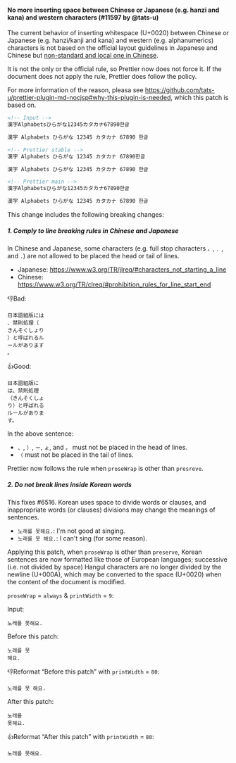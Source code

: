 #### No more inserting space between Chinese or Japanese (e.g. hanzi and kana) and western characters (#11597 by @tats-u)

The current behavior of inserting whitespace (U+0020) between Chinese or Japanese (e.g. hanzi/kanji and kana) and western (e.g. alphanumerics) characters is not based on the official layout guidelines in Japanese and Chinese but [non-standard and local one in Chinese](https://github.com/ruanyf/document-style-guide/blob/master/docs/text.md).

It is not the only or the official rule, so Prettier now does not force it. If the document does not apply the rule, Prettier does follow the policy.

For more information of the reason, pleasa see <https://github.com/tats-u/prettier-plugin-md-nocjsp#why-this-plugin-is-needed>, which this patch is based on.

<!-- prettier-ignore -->
```markdown
<!-- Input -->
漢字Alphabetsひらがな12345カタカナ67890한글

漢字 Alphabets ひらがな 12345 カタカナ 67890 한글

<!-- Prettier stable -->
漢字 Alphabets ひらがな 12345 カタカナ 67890한글

漢字 Alphabets ひらがな 12345 カタカナ 67890 한글

<!-- Prettier main -->
漢字Alphabetsひらがな12345カタカナ67890한글

漢字 Alphabets ひらがな 12345 カタカナ 67890 한글
```

This change includes the following breaking changes:

##### 1. Comply to line breaking rules in Chinese and Japanese

In Chinese and Japanese, some characters (e.g. full stop characters `。`, `．`, and `.`) are not allowed to be placed the head or tail of lines.

- Japanese: <https://www.w3.org/TR/jlreq/#characters_not_starting_a_line>
- Chinese: <https://www.w3.org/TR/clreq/#prohibition_rules_for_line_start_end>

👎Bad:

```text
日本語組版には
、禁則処理（
きんそくしょり
）と呼ばれるル
ールがあります
。
```

👍Good:

```text
日本語組版に
は、禁則処理
（きんそくしょ
り）と呼ばれる
ルールがありま
す。
```

In the above sentence:

- `、`, `）`, `ー`, `ょ`, and `。` must not be placed in the head of lines.
- `（` must not be placed in the tail of lines.

Prettier now follows the rule when `proseWrap` is other than `presreve`.

##### 2. Do not break lines inside Korean words

This fixes #6516. Korean uses space to divide words or clauses, and inappropriate words (or clauses) divisions may change the meanings of sentences.

- `노래를 못해요.`: I'm not good at singing.
- `노래를 못 해요.`: I can't sing (for some reason).

Applying this patch, when `proseWrap` is other than `preserve`, Korean sentences are now formatted like those of European languages; successive (i.e. not divided by space) Hangul characters are no longer divided by the newline (U+000A), which may be converted to the space (U+0020) when the content of the document is modified.

`proseWrap` = `always` & `printWidth` = `9`:

Input:

```text
노래를 못해요.
```

Before this patch:

```text
노래를 못
해요.
```

👎Reformat “Before this patch” with `printWidth` = `80`:

```text
노래를 못 해요.
```

After this patch:

```text
노래를
못해요.
```

👍Reformat “After this patch” with `printWidth` = `80`:

```text
노래를 못해요.
```
